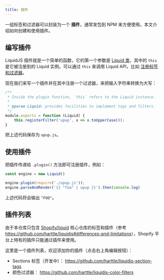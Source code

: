 ```yaml
---
title: 插件
---
```


一组标签和过滤器可以封装为一个 **插件**，通常发包到 NPM 来方便使用。本文介绍如何创建和使用插件。

## 编写插件

LiquidJS 插件就是一个简单的函数，它的第一个参数是 [Liquid 类][liquid]，其中的 `this` 是它被注册到的 Liquid 实例。可以通过 `this` 来调用 Liquid API，比如 [注册标签和过滤器][register]。

现在我们来写一个插件并在其中注册一个过滤器，来把输入字符串转换为大写：

```javascript
/**
 * Inside the plugin function, `this` refers to the Liquid instance.
 *
 * @param Liquid: provides facilities to implement tags and filters.
 */
module.exports = function (Liquid) {
    this.registerFilter('upup', x => x.toUpperCase());
}
```

把上述代码保存为 `upup.js`。

## 使用插件

把插件传递给 `.plugin()` 方法即可注册插件，例如：

```javascript
const engine = new Liquid()

engine.plugin(require('./upup.js'));
engine.parseAndRender('{{ "foo" | upup }}').then(console.log)
```

上述代码将会输出 `"FOO"`。

## 插件列表

由于本仓库只包含 [Shopify/liquid](https://github.com/Shopify/liquid/) 核心仓库的标签和插件（参考 <https://github.com/harttle/liquidjs#differences-and-limitations>），Shopify 平台上特有的插件只能通过插件来使用。

这里是一个插件列表，欢迎添加你的插件（点击右上角编辑按钮）：

* Sections 标签（开发中）： https://github.com/harttle/liquidjs-section-tags
* 颜色过滤器： https://github.com/harttle/liquidjs-color-filters

[liquid]: ../../api/classes/liquid_.liquid.html
[register]: ./register-filters-tags.html